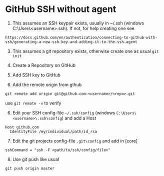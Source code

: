 # GitHub SSH without agent

1. This assumes an SSH keypair exists, usually in ~/.ssh (windows C:\Users\<username>\.ssh). If not, for help creating one see
```
https://docs.github.com/en/authentication/connecting-to-github-with-ssh/generating-a-new-ssh-key-and-adding-it-to-the-ssh-agent
```
3. This assumes a git repository exists, otherwise create one as usual `git init`

4. Create a Repository on GitHub

5. Add SSH key to GitHub

6. Add the remote origin from gthub

```
git remote add origin git@github.com:<username>/<repo>.git
```

use `git remote -v` to verify

6. Edit your SSH config-file `~/.ssh/config` (windows `C:\Users\<username>\.ssh\config`) and add a Host

```
Host github.com
  IdentityFile /my/individual/path/id_rsa
```

7. Edit the git projects config-file `.git\config` and add in [core]

```
sshCommand = "ssh -F <path/to/ssh/config/file>"
```

8. Use git push like usual

```
git push origin master
```
